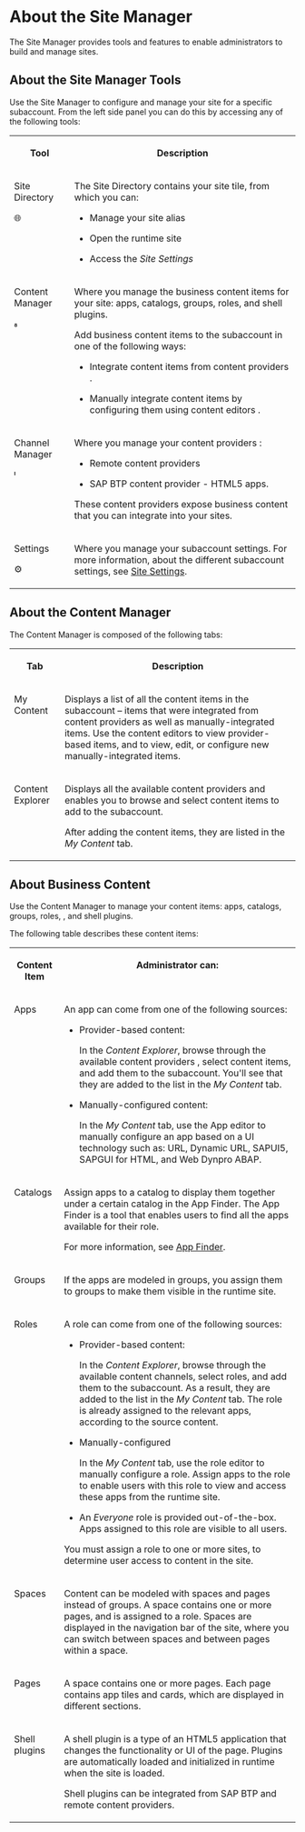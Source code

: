 <!-- loio3f619a13ca2a4a59a14bec8507c3fb69 -->

<link rel="stylesheet" type="text/css" href="css/sap-icons.css"/>

# About the Site Manager

The Site Manager provides tools and features to enable administrators to build and manage sites.



<a name="loio3f619a13ca2a4a59a14bec8507c3fb69__section_grj_23z_dgb"/>

## About the Site Manager Tools

Use the Site Manager to configure and manage your site for a specific subaccount. From the left side panel you can do this by accessing any of the following tools:


<table>
<tr>
<th valign="top">

Tool



</th>
<th valign="top">

Description



</th>
</tr>
<tr>
<td valign="top">

Site Directory

:globe_with_meridians:



</td>
<td valign="top">

The Site Directory contains your site tile, from which you can:

-   Manage your site alias

-   Open the runtime site

-   Access the *Site Settings* 




</td>
</tr>
<tr>
<td valign="top">

Content Manager

<span class="SAP-icons"></span>



</td>
<td valign="top">

Where you manage the business content items for your site: apps, catalogs, groups, roles, and shell plugins.

Add business content items to the subaccount in one of the following ways:

-   Integrate content items from content providers .

-   Manually integrate content items by configuring them using content editors .




</td>
</tr>
<tr>
<td valign="top">

Channel Manager

<span class="SAP-icons"></span>



</td>
<td valign="top">

Where you manage your content providers :

-   Remote content providers

-   SAP BTP content provider - HTML5 apps.


These content providers expose business content that you can integrate into your sites.



</td>
</tr>
<tr>
<td valign="top">

Settings

:gear:



</td>
<td valign="top">

Where you manage your subaccount settings. For more information, about the different subaccount settings, see [Site Settings](https://help.sap.com/docs/WZ/b03c84105ff74f809631e494bd612e83/e2bfc3d7e2694e189fb4cde61a347361.html).



</td>
</tr>
</table>



<a name="loio3f619a13ca2a4a59a14bec8507c3fb69__section_j5c_pfk_mjb"/>

## About the Content Manager

The Content Manager is composed of the following tabs:


<table>
<tr>
<th valign="top">

Tab



</th>
<th valign="top">

Description



</th>
</tr>
<tr>
<td valign="top">

My Content



</td>
<td valign="top">

Displays a list of all the content items in the subaccount – items that were integrated from content providers as well as manually-integrated items. Use the content editors to view provider-based items, and to view, edit, or configure new manually-integrated items.



</td>
</tr>
<tr>
<td valign="top">

Content Explorer



</td>
<td valign="top">

Displays all the available content providers and enables you to browse and select content items to add to the subaccount.

After adding the content items, they are listed in the *My Content* tab.



</td>
</tr>
</table>



<a name="loio3f619a13ca2a4a59a14bec8507c3fb69__section_azq_m1f_b3b"/>

## About Business Content

Use the Content Manager to manage your content items: apps, catalogs, groups, roles, , and shell plugins.

The following table describes these content items:


<table>
<tr>
<th valign="top">

Content Item



</th>
<th valign="top">

Administrator can:



</th>
</tr>
<tr>
<td valign="top">

Apps



</td>
<td valign="top">

An app can come from one of the following sources:

-   Provider-based content:

    In the *Content Explorer*, browse through the available content providers , select content items, and add them to the subaccount. You'll see that they are added to the list in the *My Content* tab.

-   Manually-configured content:

    In the *My Content* tab, use the App editor to manually configure an app based on a UI technology such as: URL, Dynamic URL, SAPUI5, SAPGUI for HTML, and Web Dynpro ABAP.




</td>
</tr>
<tr>
<td valign="top">

Catalogs



</td>
<td valign="top">

Assign apps to a catalog to display them together under a certain catalog in the App Finder. The App Finder is a tool that enables users to find all the apps available for their role.

For more information, see [App Finder](https://help.sap.com/viewer/3d99fdeadde04524bdd33d35f1e13777/Cloud/en-US/48a5dbb0308b47d8969485845d5966ae.html).



</td>
</tr>
<tr>
<td valign="top">

Groups



</td>
<td valign="top">

If the apps are modeled in groups, you assign them to groups to make them visible in the runtime site.



</td>
</tr>
<tr>
<td valign="top">

Roles



</td>
<td valign="top">

A role can come from one of the following sources:

-   Provider-based content:

    In the *Content Explorer*, browse through the available content channels, select roles, and add them to the subaccount. As a result, they are added to the list in the *My Content* tab. The role is already assigned to the relevant apps, according to the source content.

-   Manually-configured

    In the *My Content* tab, use the role editor to manually configure a role. Assign apps to the role to enable users with this role to view and access these apps from the runtime site.

-   An *Everyone* role is provided out-of-the-box. Apps assigned to this role are visible to all users.


You must assign a role to one or more sites, to determine user access to content in the site.



</td>
</tr>
<tr>
<td valign="top">

Spaces



</td>
<td valign="top">

Content can be modeled with spaces and pages instead of groups. A space contains one or more pages, and is assigned to a role. Spaces are displayed in the navigation bar of the site, where you can switch between spaces and between pages within a space.



</td>
</tr>
<tr>
<td valign="top">

Pages



</td>
<td valign="top">

A space contains one or more pages. Each page contains app tiles and cards, which are displayed in different sections.



</td>
</tr>
<tr>
<td valign="top">

Shell plugins



</td>
<td valign="top">

A shell plugin is a type of an HTML5 application that changes the functionality or UI of the page. Plugins are automatically loaded and initialized in runtime when the site is loaded.

Shell plugins can be integrated from SAP BTP and remote content providers.



</td>
</tr>
</table>

